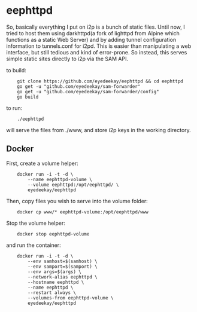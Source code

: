 # eephttpd

So, basically everything I put on i2p is a bunch of static files. Until now, I
tried to host them using darkhttpd(a fork of lighttpd from Alpine which
functions as a static Web Server) and by adding tunnel configuration information
to tunnels.conf for i2pd. This is easier than manipulating a web interface, but
still tedious and kind of error-prone. So instead, this serves simple static
sites directly to i2p via the SAM API.

to build:

        git clone https://github.com/eyedeekay/eephttpd && cd eephttpd
        go get -u "github.com/eyedeekay/sam-forwarder"
        go get -u "github.com/eyedeekay/sam-forwarder/config"
        go build

to run:

        ./eephttpd

will serve the files from ./www, and store i2p keys in the working directory.

## Docker

First, create a volume helper:

        docker run -i -t -d \
            --name eephttpd-volume \
            --volume eephttpd:/opt/eephttpd/ \
            eyedeekay/eephttpd

Then, copy files you wish to serve into the volume folder:

        docker cp www/* eephttpd-volume:/opt/eephttpd/www

Stop the volume helper:

        docker stop eephttpd-volume

and run the container:

        docker run -i -t -d \
            --env samhost=$(samhost) \
            --env samport=$(samport) \
            --env args=$(args) \
            --network-alias eephttpd \
            --hostname eephttpd \
            --name eephttpd \
            --restart always \
            --volumes-from eephttpd-volume \
            eyedeekay/eephttpd

